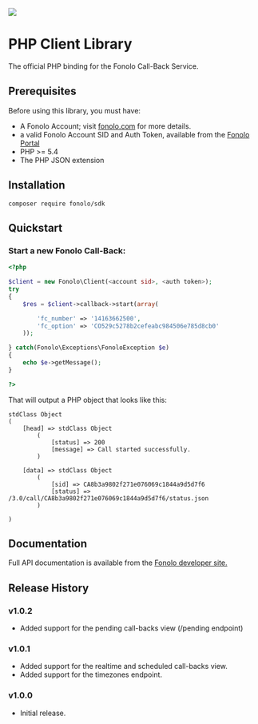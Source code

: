 <a href="https://fonolo.com" target="_blank"><img src="https://portal.fonolo.com/static/1.0/images/fonolo_logo_large.png"/></a>

# PHP Client Library

The official PHP binding for the Fonolo Call-Back Service.

## Prerequisites

Before using this library, you must have:

* A Fonolo Account; visit [fonolo.com](https://fonolo.com/) for more details.
* a valid Fonolo Account SID and Auth Token, available from the [Fonolo Portal](https://portal.fonolo.com/)
* PHP >= 5.4
* The PHP JSON extension

## Installation

```
composer require fonolo/sdk
```

## Quickstart

### Start a new Fonolo Call-Back:

```php
<?php

$client = new Fonolo\Client(<account sid>, <auth token>);
try
{
    $res = $client->callback->start(array(

        'fc_number' => '14163662500',
        'fc_option' => 'CO529c5278b2cefeabc984506e785d8cb0'
    ));

} catch(Fonolo\Exceptions\FonoloException $e)
{
    echo $e->getMessage();
}

?>
```

That will output a PHP object that looks like this:

```
stdClass Object
(
    [head] => stdClass Object
        (
            [status] => 200
            [message] => Call started successfully.
        )

    [data] => stdClass Object
        (
            [sid] => CA8b3a9802f271e076069c1844a9d5d7f6
            [status] => /3.0/call/CA8b3a9802f271e076069c1844a9d5d7f6/status.json
        )

)
```

## Documentation

Full API documentation is available from the [Fonolo developer site.][fonolo dev site]

## Release History

### v1.0.2
* Added support for the pending call-backs view (/pending endpoint)

### v1.0.1
* Added support for the realtime and scheduled call-backs view.
* Added support for the timezones endpoint.

### v1.0.0
* Initial release.

[fonolo dev site]:  https://fonolo.com/help/api/

